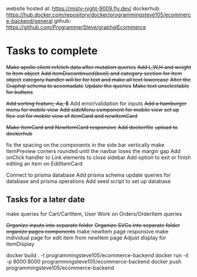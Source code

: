 website hosted at: https://misty-night-9009.fly.dev/
dockerhub: https://hub.docker.com/repository/docker/programmingsteve105/ecommerce-backend/general
github: https://github.com/ProgrammerSteve/graphqlEcommerce

# Tasks to complete
~~Make apollo client refetch data after mutation queries~~
~~Add L,W,H and weight to Item object~~
~~Add itemDiscontinued(bool) and category section for Item object~~
~~category handler will be for text and make all text lowercase~~
~~Alter the Graphql schema to accomadate~~
~~Update the queries~~
~~Make text unselectable for buttons~~

~~Add sorting feature, Aa, $~~
Add error/validation for inputs
~~Add a hamburger menu for mobile view~~
~~Add sideMenu component for mobile view~~
~~set up flex-col for mobile view of itemCard and newItemCard~~

~~Make ItemCard and NewItemCard responsive~~
~~Add dockerfile~~ 
~~upload to dockerhub~~

fix the spacing on the components in the side bar vertically
make itemPreview corners rounded until the navbar loses the margin gap
Add onClick handler to Link elements to close sidebar
Add option to exit or finish editing an item on EditItemCard

Connect to prisma database
Add prisma schema
update queries for database and prisma operations
Add seed script to set up database

## Tasks for a later date
make queries for Cart/CartItem, User
Work on Orders/OrderItem queries



~~Organize inputs into separate folder~~
~~Organize SVGs into separate folder~~
~~organize pages components~~
make newItem page responsive
make individual page for edit item from newItem page
Adjust display for itemDisplay


docker build . -t programmingsteve105/ecommerce-backend
docker run -it -p 8000:8000 programmingsteve105/ecommerce-backend
docker push programmingsteve105/ecommerce-backend
